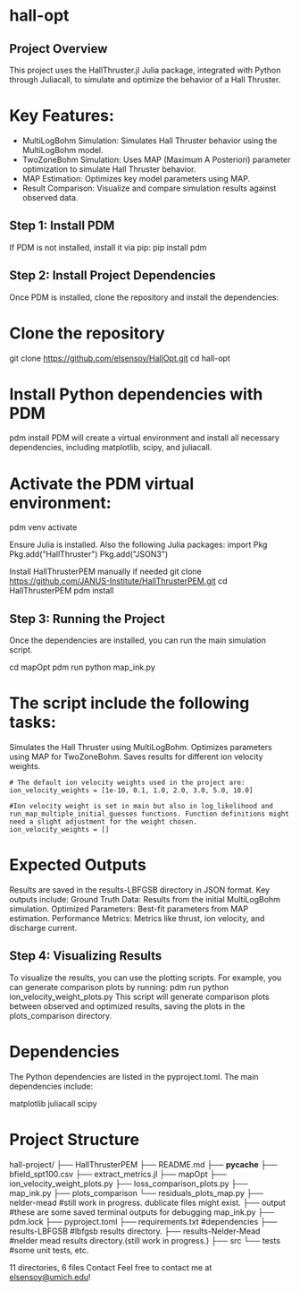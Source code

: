# hall-opt

## Project Overview
This project uses the HallThruster.jl Julia package, integrated with Python through Juliacall, to simulate and optimize the behavior of a Hall Thruster.

# Key Features:
- MultiLogBohm Simulation: Simulates Hall Thruster behavior using the MultiLogBohm model.
- TwoZoneBohm Simulation: Uses MAP (Maximum A Posteriori) parameter optimization to simulate Hall Thruster behavior.
- MAP Estimation: Optimizes key model parameters using MAP.
- Result Comparison: Visualize and compare simulation results against observed data.

## Step 1: Install PDM
If PDM is not installed, install it via pip:
pip install pdm

## Step 2: Install Project Dependencies
Once PDM is installed, clone the repository and install the dependencies:

# Clone the repository
git clone https://github.com/elsensoy/HallOpt.git
cd hall-opt

# Install Python dependencies with PDM
pdm install
PDM will create a virtual environment and install all necessary dependencies, including matplotlib, scipy, and juliacall.

# Activate the PDM virtual environment:
pdm venv activate

<!-- Julia Installation -->
Ensure Julia is installed. Also the following Julia packages:
import Pkg
Pkg.add("HallThruster")
Pkg.add("JSON3")

Install HallThrusterPEM manually if needed
git clone https://github.com/JANUS-Institute/HallThrusterPEM.git
cd HallThrusterPEM
pdm install


## Step 3: Running the Project
Once the dependencies are installed, you can run the main simulation script.

cd mapOpt
pdm run python map_ink.py

# The script include the following tasks:
Simulates the Hall Thruster using MultiLogBohm.
Optimizes parameters using MAP for TwoZoneBohm.
Saves results for different ion velocity weights.

    # The default ion velocity weights used in the project are:
    ion_velocity_weights = [1e-10, 0.1, 1.0, 2.0, 3.0, 5.0, 10.0]

    #Ion velocity weight is set in main but also in log_likelihood and run_map_multiple_initial_guesses functions. Function definitions might need a slight adjustment for the weight chosen.
    ion_velocity_weights = []

# Expected Outputs
Results are saved in the results-LBFGSB directory in JSON format. Key outputs include:
Ground Truth Data: Results from the initial MultiLogBohm simulation.
Optimized Parameters: Best-fit parameters from MAP estimation.
Performance Metrics: Metrics like thrust, ion velocity, and discharge current.

## Step 4: Visualizing Results
To visualize the results, you can use the plotting scripts. For example, you can generate comparison plots by running:
pdm run python ion_velocity_weight_plots.py
This script will generate comparison plots between observed and optimized results, saving the plots in the plots_comparison directory.

# Dependencies
The Python dependencies are listed in the pyproject.toml. The main dependencies include:

matplotlib
juliacall
scipy

# Project Structure

hall-project/
├── HallThrusterPEM
├── README.md
├── __pycache__
├── bfield_spt100.csv
├── extract_metrics.jl
├── mapOpt
    ├── ion_velocity_weight_plots.py
    ├── loss_comparison_plots.py
    ├── map_ink.py
    ├── plots_comparison
    └── residuals_plots_map.py
├── nelder-mead #still work in progress. dublicate files might exist. 
├── output               #these are some saved terminal outputs for debugging map_ink.py 
├── pdm.lock
├── pyproject.toml
├── requirements.txt #dependencies
├── results-LBFGSB      #lbfgsb results directory.
├── results-Nelder-Mead #nelder mead results directory.(still work in progress.)
├── src
└── tests #some unit tests, etc.

11 directories, 6 files
Contact
Feel free to contact me at elsensoy@umich.edu!
